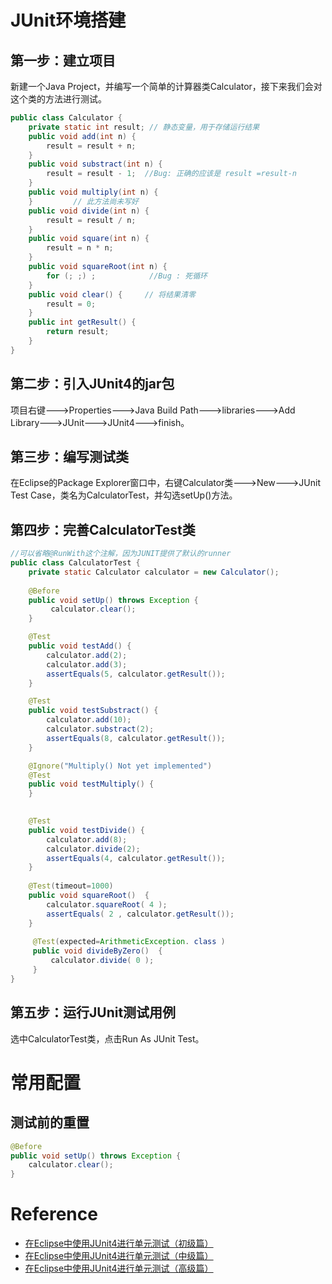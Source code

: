 # JUnit环境搭建

## 第一步：建立项目

新建一个Java Project，并编写一个简单的计算器类Calculator，接下来我们会对这个类的方法进行测试。

```java
public class Calculator {
    private static int result; // 静态变量，用于存储运行结果
    public void add(int n) {
        result = result + n;
    }
    public void substract(int n) {
        result = result - 1;  //Bug: 正确的应该是 result =result-n
    }
    public void multiply(int n) {
    }         // 此方法尚未写好
    public void divide(int n) {
        result = result / n;
    }
    public void square(int n) {
        result = n * n;
    }
    public void squareRoot(int n) {
        for (; ;) ;            //Bug : 死循环
    }
    public void clear() {     // 将结果清零
        result = 0;
    }
    public int getResult() {
        return result;
    }
}
```

## 第二步：引入JUnit4的jar包

项目右键--->Properties--->Java Build Path--->libraries--->Add Library--->JUnit--->JUnit4--->finish。

## 第三步：编写测试类

在Eclipse的Package Explorer窗口中，右键Calculator类--->New--->JUnit Test Case，类名为CalculatorTest，并勾选setUp()方法。

## 第四步：完善CalculatorTest类

```java
//可以省略@RunWith这个注解，因为JUNIT提供了默认的runner
public class CalculatorTest {
	private static Calculator calculator = new Calculator();
	
	@Before
	public void setUp() throws Exception {
		 calculator.clear();
	}

	@Test
	public void testAdd() {
		calculator.add(2);
        calculator.add(3);
        assertEquals(5, calculator.getResult());
	}

	@Test
	public void testSubstract() {
		calculator.add(10);
        calculator.substract(2);
        assertEquals(8, calculator.getResult());
	}

	@Ignore("Multiply() Not yet implemented")
	@Test
	public void testMultiply() {
	}
	

	@Test
	public void testDivide() {
		calculator.add(8);
        calculator.divide(2);
        assertEquals(4, calculator.getResult());
	}
	
	@Test(timeout=1000)
	public void squareRoot()  {
		calculator.squareRoot( 4 );
		assertEquals( 2 , calculator.getResult());
	}
	
	 @Test(expected=ArithmeticException. class )
	 public void divideByZero()  {
		 calculator.divide( 0 ); 
	 }
}
```

## 第五步：运行JUnit测试用例

选中CalculatorTest类，点击Run As JUnit Test。

# 常用配置

## 测试前的重置

```java
@Before
public void setUp() throws Exception {
	calculator.clear();
}
```





# Reference

* [在Eclipse中使用JUnit4进行单元测试（初级篇）](http://blog.csdn.net/andycpp/article/details/1327147)
* [在Eclipse中使用JUnit4进行单元测试（中级篇）](http://blog.csdn.net/andycpp/article/details/1327346)
* [在Eclipse中使用JUnit4进行单元测试（高级篇）](http://blog.csdn.net/andycpp/article/details/1329218)

